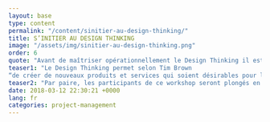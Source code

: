 ```yaml
---
layout: base
type: content
permalink: "/content/sinitier-au-design-thinking/"
title: S’INITIER AU DESIGN THINKING
image: "/assets/img/sinitier-au-design-thinking.png"
order: 6
quote: "Avant de maîtriser opérationnellement le Design Thinking il est important de comprendre les atouts et les limites de ce processus."
teaser1: "Le Design Thinking permet selon Tim Brown
“de créer de nouveaux produits et services qui soient désirables pour le marché, faisables au niveau technologique et viables pour les organisations qui le développent”."
teaser2: "Par paire, les participants de ce workshop seront plongés en plein coeur de cette démarche en prototypant le portefeuille idéal de leur binôme!"
date: 2018-03-12 22:30:21 +0000
lang: fr
categories: project-management
---
```

